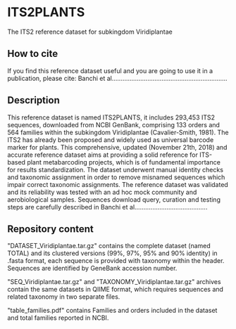 # ITS2PLANTS
The ITS2 reference dataset for subkingdom Viridiplantae

## How to cite
If you find this reference dataset useful and you are going to use it in a publication, please cite:
Banchi et al.................................................................

## Description
This reference dataset is named ITS2PLANTS, it includes 293,453 ITS2 sequences, downloaded from NCBI GenBank, comprising 133 orders and 564 families within the subkingdom Viridiplantae (Cavalier-Smith, 1981). The ITS2 has already been proposed and widely used as universal barcode marker for plants. This comprehensive, updated (November 21th, 2018) and accurate reference dataset aims at providing a solid reference for ITS-based plant metabarcoding projects, which is of fundamental importance for results standardization. 
The dataset underwent manual identity checks and taxonomic assignment in order to remove misnamed sequences which impair correct taxonomic assignments. The reference dataset was validated and its reliability was tested with an ad hoc mock community and aerobiological samples. Sequences download query, curation and testing steps are carefully described in Banchi et al......................................... 


## Repository content

"DATASET_Viridiplantae.tar.gz" contains the complete dataset (named TOTAL) and its clustered versions (99%, 97%, 95% and 90% identity) in .fasta format, each sequence is provided with taxonomy within the header. Sequences are identified by GeneBank accession number.  

"SEQ_Viridiplantae.tar.gz" and "TAXONOMY_Viridiplantae.tar.gz" archives contain the same datasets in QIIME format, which requires sequences and related taxonomy in two separate files. 

"table_families.pdf" contains Families and orders included in the dataset and total families reported in NCBI.


